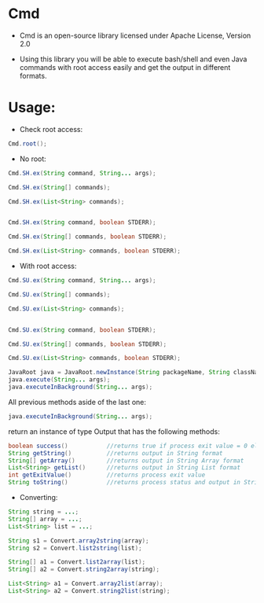Cmd
=

- Cmd is an open-source library licensed under Apache License, Version 2.0

- Using this library you will be able to execute bash/shell and even Java commands with root access easily and get the output in different formats.


Usage:
=

- Check root access:

```java
Cmd.root();
```

- No root:

```java
Cmd.SH.ex(String command, String... args);

Cmd.SH.ex(String[] commands);

Cmd.SH.ex(List<String> commands);


Cmd.SH.ex(String command, boolean STDERR);

Cmd.SH.ex(String[] commands, boolean STDERR);

Cmd.SH.ex(List<String> commands, boolean STDERR);
```

- With root access:

```java
Cmd.SU.ex(String command, String... args);

Cmd.SU.ex(String[] commands);

Cmd.SU.ex(List<String> commands);


Cmd.SU.ex(String command, boolean STDERR);

Cmd.SU.ex(String[] commands, boolean STDERR);

Cmd.SU.ex(List<String> commands, boolean STDERR);

JavaRoot java = JavaRoot.newInstance(String packageName, String className, boolean isSystemApp);
java.execute(String... args);
java.executeInBackground(String... args);
```

All previous methods aside of the last one:
```java
java.executeInBackground(String... args);
```
return an instance of type Output that has the following methods:
```java
boolean success()			//returns true if process exit value = 0 else false
String getString()			//returns output in String format
String[] getArray()			//returns output in String Array format
List<String> getList()		//returns output in String List format
int getExitValue()			//returns process exit value
String toString()			//returns process status and output in String format
```


- Converting:

```java
String string = ...;
String[] array = ...;
List<String> list = ...;

String s1 = Convert.array2string(array);
String s2 = Convert.list2string(list);

String[] a1 = Convert.list2array(list);
String[] a2 = Convert.string2array(string);

List<String> a1 = Convert.array2list(array);
List<String> a2 = Convert.string2list(string);
```
